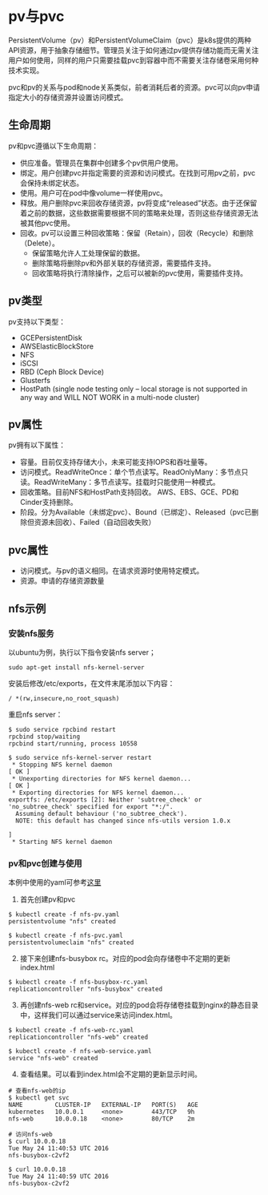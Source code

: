 # pv与pvc

PersistentVolume（pv）和PersistentVolumeClaim（pvc）是k8s提供的两种API资源，用于抽象存储细节。管理员关注于如何通过pv提供存储功能而无需关注用户如何使用，同样的用户只需要挂载pvc到容器中而不需要关注存储卷采用何种技术实现。

pvc和pv的关系与pod和node关系类似，前者消耗后者的资源。pvc可以向pv申请指定大小的存储资源并设置访问模式。

## 生命周期

pv和pvc遵循以下生命周期：

* 供应准备。管理员在集群中创建多个pv供用户使用。
* 绑定。用户创建pvc并指定需要的资源和访问模式。在找到可用pv之前，pvc会保持未绑定状态。
* 使用。用户可在pod中像volume一样使用pvc。
* 释放。用户删除pvc来回收存储资源，pv将变成“released”状态。由于还保留着之前的数据，这些数据需要根据不同的策略来处理，否则这些存储资源无法被其他pvc使用。
* 回收。pv可以设置三种回收策略：保留（Retain），回收（Recycle）和删除（Delete）。
    - 保留策略允许人工处理保留的数据。
    - 删除策略将删除pv和外部关联的存储资源，需要插件支持。
    - 回收策略将执行清除操作，之后可以被新的pvc使用，需要插件支持。

## pv类型

pv支持以下类型：

* GCEPersistentDisk
* AWSElasticBlockStore
* NFS
* iSCSI
* RBD (Ceph Block Device)
* Glusterfs
* HostPath (single node testing only – local storage is not supported in any way and WILL NOT WORK in a multi-node cluster)

## pv属性

pv拥有以下属性：

* 容量。目前仅支持存储大小，未来可能支持IOPS和吞吐量等。
* 访问模式。ReadWriteOnce：单个节点读写。ReadOnlyMany：多节点只读。ReadWriteMany：多节点读写。挂载时只能使用一种模式。
* 回收策略。目前NFS和HostPath支持回收。 AWS、EBS、GCE、PD和Cinder支持删除。
* 阶段。分为Available（未绑定pvc）、Bound（已绑定）、Released（pvc已删除但资源未回收）、Failed（自动回收失败）

## pvc属性

* 访问模式。与pv的语义相同。在请求资源时使用特定模式。
* 资源。申请的存储资源数量

## nfs示例

### 安装nfs服务

以ubuntu为例，执行以下指令安装nfs server；

```
sudo apt-get install nfs-kernel-server
```

安装后修改/etc/exports，在文件末尾添加以下内容：

```
/ *(rw,insecure,no_root_squash)
```

重启nfs server：

```
$ sudo service rpcbind restart 
rpcbind stop/waiting
rpcbind start/running, process 10558

$ sudo service nfs-kernel-server restart
 * Stopping NFS kernel daemon                                                                                                                                            [ OK ] 
 * Unexporting directories for NFS kernel daemon...                                                                                                                      [ OK ] 
 * Exporting directories for NFS kernel daemon...                                                                                                                               exportfs: /etc/exports [2]: Neither 'subtree_check' or 'no_subtree_check' specified for export "*:/".
  Assuming default behaviour ('no_subtree_check').
  NOTE: this default has changed since nfs-utils version 1.0.x
                                                                                                                                                                         ]
 * Starting NFS kernel daemon
```

### pv和pvc创建与使用

本例中使用的yaml可参考[这里](./nfs.zip)

1. 首先创建pv和pvc

```
$ kubectl create -f nfs-pv.yaml 
persistentvolume "nfs" created

$ kubectl create -f nfs-pvc.yaml 
persistentvolumeclaim "nfs" created
```

2. 接下来创建nfs-busybox rc。对应的pod会向存储卷中不定期的更新index.html

```
$ kubectl create -f nfs-busybox-rc.yaml 
replicationcontroller "nfs-busybox" created
```

3. 再创建nfs-web rc和service。对应的pod会将存储卷挂载到nginx的静态目录中，这样我们可以通过service来访问index.html。

```
$ kubectl create -f nfs-web-rc.yaml 
replicationcontroller "nfs-web" created

$ kubectl create -f nfs-web-service.yaml 
service "nfs-web" created
```

4. 查看结果。可以看到index.html会不定期的更新显示时间。

```
# 查看nfs-web的ip
$ kubectl get svc
NAME         CLUSTER-IP   EXTERNAL-IP   PORT(S)   AGE
kubernetes   10.0.0.1     <none>        443/TCP   9h
nfs-web      10.0.0.18    <none>        80/TCP    2m

# 访问nfs-web
$ curl 10.0.0.18
Tue May 24 11:40:53 UTC 2016
nfs-busybox-c2vf2

$ curl 10.0.0.18
Tue May 24 11:40:59 UTC 2016
nfs-busybox-c2vf2
```
